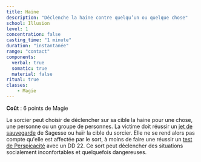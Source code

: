 ```yaml
---
title: Haine
description: "Déclenche la haine contre quelqu’un ou quelque chose"
school: Illusion
level: 1
concentration: false
casting_time: "1 minute"
duration: "instantanée"
range: "contact"
components:
  verbal: true
  somatic: true
  material: false
ritual: true
classes:
    - Magie
---
```

**Coût** : 6 points de Magie  

Le sorcier peut choisir de déclencher sur sa cible la haine pour une chose, une personne ou un groupe de personnes. La victime doit réussir un [jet de sauvegarde](/utiliser-les-caracteristiques/#jets-de-sauvegarde) de Sagesse ou haïr la cible du sorcier. Elle ne se rend alors pas compte qu'elle est affectée par le sort, à moins de faire une réussir un [test de Perspicacité](/utiliser-les-caracteristique/#perspicacite) avec un DD 22. Ce sort peut déclencher des situations socialement inconfortables et quelquefois dangereuses.  
